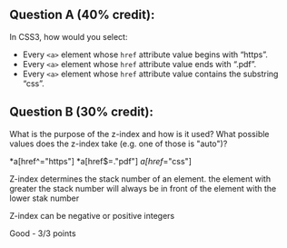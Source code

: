 ## Question A (40% credit):

In CSS3, how would you select:

  - Every `<a>` element whose `href` attribute value begins with “https”.
  - Every `<a>` element whose `href` attribute value ends with “.pdf”.
  - Every `<a>` element whose `href` attribute value contains the substring “css”.

## Question B (30% credit):

What is the purpose of the z-index and how is it used? What possible values does the z-index take (e.g. one of those is "auto")?

*a[href^="https"]
*a[href$=."pdf"]
*a[href*="css"]


Z-index determines the stack number of an element.  the element with greater the stack number will always be in front of the element with the lower stak number 

Z-index can be negative or positive integers 

Good - 3/3 points